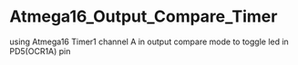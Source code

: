# Atmega16_Output_Compare_Timer
using Atmega16 Timer1 channel A in output compare mode to toggle led in PD5(OCR1A) pin

